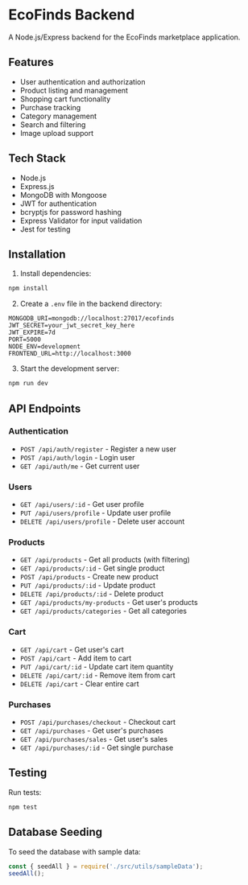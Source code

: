 # EcoFinds Backend

A Node.js/Express backend for the EcoFinds marketplace application.

## Features

- User authentication and authorization
- Product listing and management
- Shopping cart functionality
- Purchase tracking
- Category management
- Search and filtering
- Image upload support

## Tech Stack

- Node.js
- Express.js
- MongoDB with Mongoose
- JWT for authentication
- bcryptjs for password hashing
- Express Validator for input validation
- Jest for testing

## Installation

1. Install dependencies:
```bash
npm install
```

2. Create a `.env` file in the backend directory:
```env
MONGODB_URI=mongodb://localhost:27017/ecofinds
JWT_SECRET=your_jwt_secret_key_here
JWT_EXPIRE=7d
PORT=5000
NODE_ENV=development
FRONTEND_URL=http://localhost:3000
```

3. Start the development server:
```bash
npm run dev
```

## API Endpoints

### Authentication
- `POST /api/auth/register` - Register a new user
- `POST /api/auth/login` - Login user
- `GET /api/auth/me` - Get current user

### Users
- `GET /api/users/:id` - Get user profile
- `PUT /api/users/profile` - Update user profile
- `DELETE /api/users/profile` - Delete user account

### Products
- `GET /api/products` - Get all products (with filtering)
- `GET /api/products/:id` - Get single product
- `POST /api/products` - Create new product
- `PUT /api/products/:id` - Update product
- `DELETE /api/products/:id` - Delete product
- `GET /api/products/my-products` - Get user's products
- `GET /api/products/categories` - Get all categories

### Cart
- `GET /api/cart` - Get user's cart
- `POST /api/cart` - Add item to cart
- `PUT /api/cart/:id` - Update cart item quantity
- `DELETE /api/cart/:id` - Remove item from cart
- `DELETE /api/cart` - Clear entire cart

### Purchases
- `POST /api/purchases/checkout` - Checkout cart
- `GET /api/purchases` - Get user's purchases
- `GET /api/purchases/sales` - Get user's sales
- `GET /api/purchases/:id` - Get single purchase

## Testing

Run tests:
```bash
npm test
```

## Database Seeding

To seed the database with sample data:
```javascript
const { seedAll } = require('./src/utils/sampleData');
seedAll();
```
